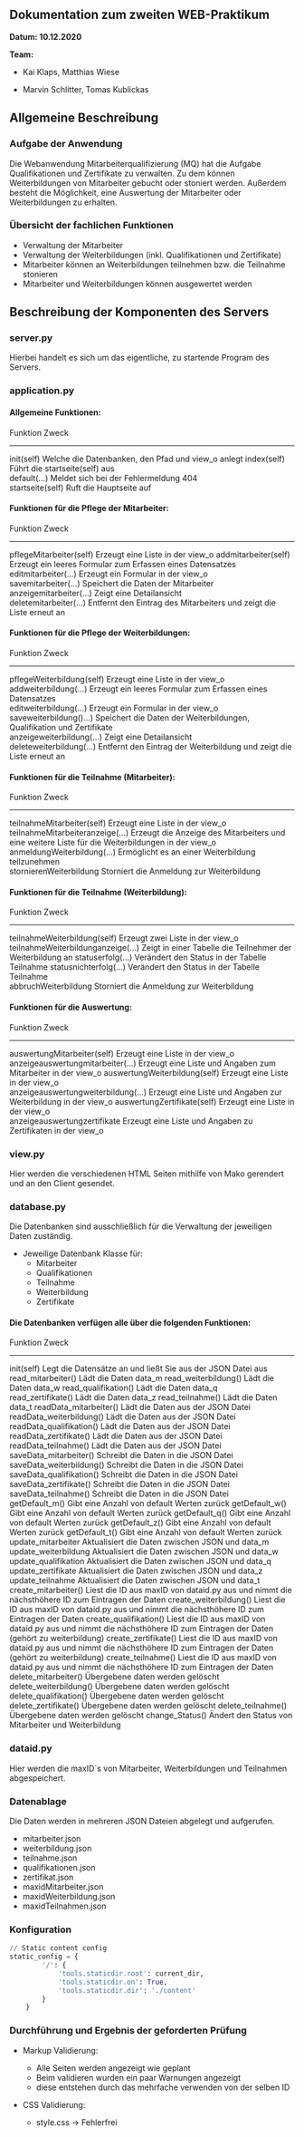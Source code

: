 ## Dokumentation zum zweiten WEB-Praktikum
__Datum: 10.12.2020__

__Team:__

- Kai Klaps, Matthias Wiese

- Marvin Schlitter, Tomas Kublickas

## Allgemeine Beschreibung

### Aufgabe der Anwendung
Die Webanwendung Mitarbeiterqualifizierung (MQ) hat die Aufgabe Qualifikationen und Zertifikate zu verwalten. Zu dem können Weiterbildungen von Mitarbeiter gebucht oder stoniert werden. Außerdem besteht die Möglichkeit, eine Auswertung der Mitarbeiter oder Weiterbildungen zu erhalten.

### Übersicht der fachlichen Funktionen
* Verwaltung der Mitarbeiter
* Verwaltung der Weiterbildungen (inkl. Qualifikationen und Zertifikate)
* Mitarbeiter können an Weiterbildungen teilnehmen bzw. die Teilnahme stonieren
* Mitarbeiter und Weiterbildungen können ausgewertet werden

## Beschreibung der Komponenten des Servers

### server.py

Hierbei handelt es sich um das eigentliche, zu startende Program des Servers.

### application.py

#### Allgemeine Funktionen:
Funktion            Zweck                                              
------------------- ---------------------------------------------------
init(self)          Welche die Datenbanken, den Pfad und view_o anlegt 
index(self)         Führt die startseite(self) aus                   
default(...)        Meldet sich bei der Fehlermeldung 404              
startseite(self)  	Ruft die Hauptseite auf 

#### Funktionen für die Pflege der Mitarbeiter:
Funktion                             Zweck                                                               
------------------------------------ --------------------------------------------------------------------
pflegeMitarbeiter(self)	             Erzeugt eine Liste in der view_o
addmitarbeiter(self)				 Erzeugt ein leeres Formular zum Erfassen eines Datensatzes                                    
editmitarbeiter(...)				 Erzeugt ein Formular in der view_o                                  
savemitarbeiter(...)   				 Speichert die Daten der Mitarbeiter                                 
anzeigemitarbeiter(...)		         Zeigt eine Detailansicht                                            
deletemitarbeiter(...)               Entfernt den Eintrag des Mitarbeiters und zeigt die Liste erneut an 

#### Funktionen für die Pflege der Weiterbildungen:
Funktion                                Zweck                                                                
--------------------------------------- ---------------------------------------------------------------------
pflegeWeiterbildung(self)               Erzeugt eine Liste in der view_o
addweiterbildung(...)                   Erzeugt ein leeres Formular zum Erfassen eines Datensatzes               
editweiterbildung(...)   				Erzeugt ein Formular in der view_o                                   
saveweiterbildung()...)    				Speichert die Daten der Weiterbildungen, Qualifikation und Zertifikate                              
anzeigeweiterbildung(...)     			Zeigt eine Detailansicht                                             
deleteweiterbildung(...)                Entfernt den Eintrag der Weiterbildung und zeigt die Liste erneut an 

#### Funktionen für die Teilnahme (Mitarbeiter):
Funktion                                  Zweck                                                                                             
----------------------------------------- --------------------------------------------------------------------------------------------------
teilnahmeMitarbeiter(self)             	  Erzeugt eine Liste in der view_o                                                                  
teilnahmeMitarbeiteranzeige(...)  		  Erzeugt die Anzeige des Mitarbeiters und eine weitere Liste für die Weiterbildungen in der view_o 
anmeldungWeiterbildung(...)    			  Ermöglicht es an einer Weiterbildung teilzunehmen                                                 
stornierenWeiterbildung                   Storniert die Anmeldung zur Weiterbildung                                                         

#### Funktionen für die Teilnahme (Weiterbildung):
Funktion                                   Zweck                                                      
------------------------------------------ -----------------------------------------------------------
teilnahmeWeiterbildung(self)               Erzeugt zwei Liste in der view_o                           
teilnahmeWeiterbildunganzeige(...)         Zeigt in einer Tabelle die Teilnehmer der Weiterbildung an 
statuserfolg(...)                          Verändert den Status in der Tabelle Teilnahme
statusnichterfolg(...)                     Verändert den Status in der Tabelle Teilnahme              
abbruchWeiterbildung                       Storniert die Anmeldung zur Weiterbildung                  

#### Funktionen für die Auswertung:
Funktion                              Zweck                                                        
------------------------------------- --------------------------------------------------------------
auswertungMitarbeiter(self)           Erzeugt eine Liste in der view_o                             
anzeigeauswertungmitarbeiter(...)     Erzeugt eine Liste und Angaben zum Mitarbeiter in der view_o 
auswertungWeiterbildung(self)         Erzeugt eine Liste in der view_o                             
anzeigeauswertungweiterbildung(...)   Erzeugt eine Liste und Angaben zur Weiterbildung in der view_o
auswertungZertifikate(self)           Erzeugt eine Liste in der view_o                             
anzeigeauswertungzertifikate		  Erzeugt eine Liste und Angaben zu Zertifikaten in der view_o

### view.py

Hier werden die verschiedenen HTML Seiten mithilfe von Mako gerendert und an den Client gesendet.

### database.py

Die Datenbanken sind ausschließlich für die Verwaltung der jeweiligen Daten zuständig.

- Jeweilige Datenbank Klasse für:
	- Mitarbeiter
	- Qualifikationen
	- Teilnahme
	- Weiterbildung
	- Zertifikate

#### Die Datenbanken verfügen alle über die folgenden Funktionen:

Funktion                 Zweck                                                                                                  
------------------------ ----------------------------------
init(self)               Legt die Datensätze an und ließt Sie aus der JSON Datei aus
read_mitarbeiter()       Lädt die Daten data_m
read_weiterbildung()     Lädt die Daten data_w
read_qualifikation()     Lädt die Daten data_q                                         
read_zertifikate()       Lädt die Daten data_z
read_teilnahme()         Lädt die Daten data_t
readData_mitarbeiter()   Lädt die Daten aus der JSON Datei
readData_weiterbildung() Lädt die Daten aus der JSON Datei
readData_qualifikation() Lädt die Daten aus der JSON Datei                                         
readData_zertifikate()   Lädt die Daten aus der JSON Datei
readData_teilnahme()     Lädt die Daten aus der JSON Datei
saveData_mitarbeiter()	 Schreibt die Daten in die JSON Datei
saveData_weiterbildung() Schreibt die Daten in die JSON Datei
saveData_qualifikation() Schreibt die Daten in die JSON Datei
saveData_zertifikate()	 Schreibt die Daten in die JSON Datei
saveData_teilnahme()	 Schreibt die Daten in die JSON Datei                                                                                                     
getDefault_m()           Gibt eine Anzahl von default Werten zurück
getDefault_w()           Gibt eine Anzahl von default Werten zurück
getDefault_q()           Gibt eine Anzahl von default Werten zurück
getDefault_z()           Gibt eine Anzahl von default Werten zurück
getDefault_t()           Gibt eine Anzahl von default Werten zurück
update_mitarbeiter       Aktualisiert die Daten zwischen JSON und data_m
update_weiterbildung     Aktualisiert die Daten zwischen JSON und data_w
update_qualifikation     Aktualisiert die Daten zwischen JSON und data_q
update_zertifikate       Aktualisiert die Daten zwischen JSON und data_z
update_teilnahme         Aktualisiert die Daten zwischen JSON und data_t
create_mitarbeiter()     Liest die ID aus maxID von dataid.py aus und nimmt die nächsthöhere ID zum Eintragen der Daten
create_weiterbildung()   Liest die ID aus maxID von dataid.py aus und nimmt die nächsthöhere ID zum Eintragen der Daten
create_qualifikation()   Liest die ID aus maxID von dataid.py aus und nimmt die nächsthöhere ID zum Eintragen der Daten (gehört zu weiterbildung)
create_zertifikate()     Liest die ID aus maxID von dataid.py aus und nimmt die nächsthöhere ID zum Eintragen der Daten (gehört zu weiterbildung)
create_teilnahme()       Liest die ID aus maxID von dataid.py aus und nimmt die nächsthöhere ID zum Eintragen der Daten
delete_mitarbeiter()     Übergebene daten werden gelöscht
delete_weiterbildung()   Übergebene daten werden gelöscht
delete_qualifikation()   Übergebene daten werden gelöscht
delete_zertifikate()     Übergebene daten werden gelöscht
delete_teilnahme()       Übergebene daten werden gelöscht
change_Status()			 Ändert den Status von Mitarbeiter und Weiterbildung

### dataid.py

Hier werden die maxID´s von Mitarbeiter, Weiterbildungen und Teilnahmen abgespeichert.

### Datenablage
Die Daten werden in mehreren JSON Dateien abgelegt und aufgerufen.

* mitarbeiter.json
* weiterbildung.json
* teilnahme.json
* qualifikationen.json
* zertifikat.json
* maxidMitarbeiter.json
* maxidWeiterbildung.json
* maxidTeilnahmen.json

### Konfiguration
```python
// Static content config
static_config = {
		'/': {
			'tools.staticdir.root': current_dir,
			'tools.staticdir.on': True,
			'tools.staticdir.dir': './content'
		}
	}
```

### Durchführung und Ergebnis der geforderten Prüfung
- Markup Validierung:
	* Alle Seiten werden angezeigt wie geplant
	* Beim validieren wurden ein paar Warnungen angezeigt
	* diese entstehen durch das mehrfache verwenden von der selben ID

- CSS Validierung:
	* style.css -> Fehlerfrei
